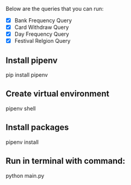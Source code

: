 Below are the queries that you can run:
 
- [x] Bank Frequency Query
- [x] Card Withdraw Query
- [x] Day Frequency Query
- [x] Festival Relgion Query

## Install pipenv
pip install pipenv

## Create virtual environment
pipenv shell

## Install packages
pipenv install

## Run in terminal with command:
python main.py

